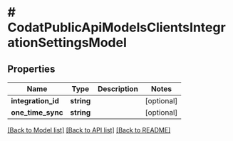 # # CodatPublicApiModelsClientsIntegrationSettingsModel

## Properties

Name | Type | Description | Notes
------------ | ------------- | ------------- | -------------
**integration_id** | **string** |  | [optional]
**one_time_sync** | **string** |  | [optional]

[[Back to Model list]](../../README.md#models) [[Back to API list]](../../README.md#endpoints) [[Back to README]](../../README.md)
